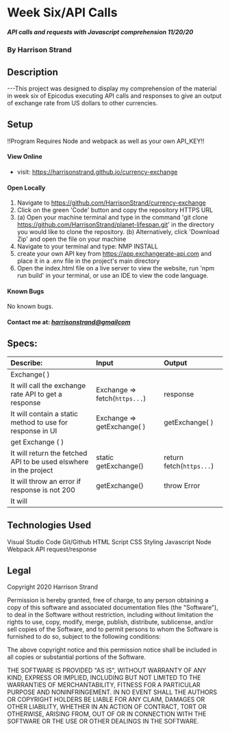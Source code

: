 # Week Six/API Calls
##### API calls and requests with Javascript comprehension 11/20/20
### By Harrison Strand
## Description
---This project was designed to display my comprehension of the material in week six of Epicodus executing API calls and responses to give an output of exchange rate from US dollars to other currencies.

## Setup

!!Program Requires Node and webpack as well as your own API_KEY!!

#### View Online
* visit: https://harrisonstrand.github.io/currency-exchange
#### Open Locally
1. Navigate to https://github.com/HarrisonStrand/currency-exchange 
2. Click on the green 'Code' button and copy the repository HTTPS URL
3. (a) Open your machine terminal and type in the command 'git clone 
https://github.com/HarrisonStrand/planet-lifespan.git' in the directory you would like to clone the repository.
(b) Alternatively, click 'Download Zip' and open the file on your machine
4. Navigate to your terminal and type: NMP INSTALL
5. create your own API key from https://app.exchangerate-api.com and place it in a .env file in the project's main directory
5. Open the index.html file on a live server to view the website, run 'npm run build' in your terminal, or use an IDE to view the code language.

#### Known Bugs
No known bugs.

#### Contact me at: _[harrisonstrand@gmailcom](harrisonstrand@gmail.com)_

## Specs:
| Describe:  | Input | Output |
| :-----------------------------------| :------------- | :------------- |
| Exchange( ) | | |
| It will call the exchange rate API to get a response | Exchange => fetch(`https...`) | response |
| It will contain a static method to use for response in UI | Exchange => getExchange( ) | getExchange( ) |
| get Exchange ( ) | | |
| It will return the fetched API to be used elswhere in the project | static getExchange() | return fetch(`https...`) |
| It will throw an error if response is not 200 | getExchange() | throw Error |
| It will 

## Technologies Used
Visual Studio Code
Git/Github
HTML Script
CSS Styling
Javascript
Node
Webpack
API request/response

## Legal
Copyright 2020 Harrison Strand

Permission is hereby granted, free of charge, to any person obtaining a copy of this software and associated documentation files (the "Software"), to deal in the Software without restriction, including without limitation the rights to use, copy, modify, merge, publish, distribute, sublicense, and/or sell copies of the Software, and to permit persons to whom the Software is furnished to do so, subject to the following conditions:

The above copyright notice and this permission notice shall be included in all copies or substantial portions of the Software.

THE SOFTWARE IS PROVIDED "AS IS", WITHOUT WARRANTY OF ANY KIND, EXPRESS OR IMPLIED, INCLUDING BUT NOT LIMITED TO THE WARRANTIES OF MERCHANTABILITY, FITNESS FOR A PARTICULAR PURPOSE AND NONINFRINGEMENT. IN NO EVENT SHALL THE AUTHORS OR COPYRIGHT HOLDERS BE LIABLE FOR ANY CLAIM, DAMAGES OR OTHER LIABILITY, WHETHER IN AN ACTION OF CONTRACT, TORT OR OTHERWISE, ARISING FROM, OUT OF OR IN CONNECTION WITH THE SOFTWARE OR THE USE OR OTHER DEALINGS IN THE SOFTWARE. 
